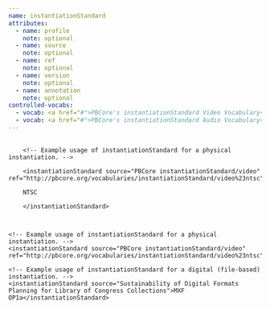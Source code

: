 ```yaml
---
name: instantiationStandard
attributes:
  - name: profile
    note: optional
  - name: source
    note: optional
  - name: ref
    note: optional
  - name: version
    note: optional
  - name: annotation
    note: optional
controlled-vocabs:
  - vocab: <a href="#">PBCore's instantiationStandard Video Vocabulary</a> (recommended)
  - vocab: <a href="#">PBCore's instantiationStandard Audio Vocabulary</a> (recommended)
---
```


<pre>
  <code>
    &lt;!-- Example usage of instantiationStandard for a physical instantiation. --&gt;<br>
    &lt;instantiationStandard source=&quot;PBCore instantiationStandard/video&quot; ref=&quot;http://pbcore.org/vocabularies/instantiationStandard/video%23ntsc&quot;&gt;<br>
    NTSC<br>
    &lt;/instantiationStandard&gt;<br>
  </code>
</pre>
~~~~
<!-- Example usage of instantiationStandard for a physical instantiation. -->
<instantiationStandard source="PBCore instantiationStandard/video" ref="http://pbcore.org/vocabularies/instantiationStandard/video%23ntsc">NTSC</instantiationStandard>
~~~~

~~~~
<!-- Example usage of instantiationStandard for a digital (file-based) instantiation. -->
<instantiationStandard source="Sustainability of Digital Formats Planning for Library of Congress Collections">MXF OP1a</instantiationStandard>
~~~~
